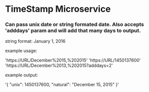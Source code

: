 TimeStamp Microservice
======

### Can pass unix date or string formated date. Also accepts 'adddays' param and will add that many days to output.

string format: January 1, 2016

example usage:

'https://URL/December%2015,%202015'
'https://URL/1450137600'
'https://URL/December%2013,%202015?adddays=2'

example output:

'{ "unix": 1450137600, "natural": "December 15, 2015" }'